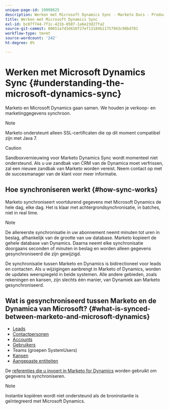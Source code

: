 ```yaml
---
unique-page-id: 10098625
description: Werken met Microsoft Dynamics Sync - Marketo Docs - Productdocumentatie
title: Werken met Microsoft Dynamics Sync
exl-id: bc87f744-7f1c-421b-8507-1a6e23d27fa2
source-git-commit: 80651a7d3d416f27ef13184b11757943c98bd781
workflow-type: tm+mt
source-wordcount: '242'
ht-degree: 0%

---
```


# Werken met Microsoft Dynamics Sync {#understanding-the-microsoft-dynamics-sync}

Marketo en Microsoft Dynamics gaan samen. We houden je verkoop- en marketinggegevens synchroon.

>[!NOTE]
>
>Marketo ondersteunt alleen SSL-certificaten die op dit moment compatibel zijn met Java 7.

>[!CAUTION]
>
>Sandboxvernieuwing voor Marketo Dynamics Sync wordt momenteel niet ondersteund. Als u uw zandbak van CRM van de Dynamica moet verfrissen, zal een nieuwe zandbak van Marketo worden vereist. Neem contact op met de succesmanager van de klant voor meer informatie.

## Hoe synchroniseren werkt {#how-sync-works}

Marketo synchroniseert voortdurend gegevens met Microsoft Dynamics de hele dag, elke dag. Het is klaar met achtergrondsynchronisatie, in batches, niet in real time.

>[!NOTE]
>
>De allereerste synchronisatie in uw abonnement neemt minuten tot uren in beslag, afhankelijk van de grootte van uw database. Marketo kopieert de gehele database van Dynamics. Daarna neemt elke synchronisatie doorgaans seconden of minuten in beslag en worden alleen gegevens gesynchroniseerd die zijn gewijzigd.

De synchronisatie tussen Marketo en Dynamics is bidirectioneel voor leads en contacten. Als u wijzigingen aanbrengt in Marketo of Dynamics, worden de updates weerspiegeld in beide systemen. Alle andere gebieden, zoals rekeningen en kansen, zijn slechts één manier, van Dynamiek aan Marketo gesynchroniseerd.

## Wat is gesynchroniseerd tussen Marketo en de Dynamica van Microsoft? {#what-is-synced-between-marketo-and-microsoft-dynamics}

* [Leads](/help/marketo/product-docs/crm-sync/microsoft-dynamics-sync/microsoft-dynamics-sync-details/microsoft-dynamics-sync-lead-sync.md)
* [Contactpersonen](/help/marketo/product-docs/crm-sync/microsoft-dynamics-sync/microsoft-dynamics-sync-details/microsoft-dynamics-sync-contact-sync.md)
* [Accounts](/help/marketo/product-docs/crm-sync/microsoft-dynamics-sync/microsoft-dynamics-sync-details/microsoft-dynamics-sync-account-sync.md)
* [Gebruikers](/help/marketo/product-docs/crm-sync/microsoft-dynamics-sync/microsoft-dynamics-sync-details/microsoft-dynamics-sync-user-sync.md)
* Teams (groepen SystemUsers)
* [Kansen](/help/marketo/product-docs/crm-sync/microsoft-dynamics-sync/microsoft-dynamics-sync-details/microsoft-dynamics-sync-opportunity-sync.md)
* [Aangepaste entiteiten](/help/marketo/product-docs/crm-sync/microsoft-dynamics-sync/microsoft-dynamics-sync-details/microsoft-dynamics-sync-custom-entity-sync.md)

De [referenties die u invoert in Marketo for Dynamics](/help/marketo/product-docs/crm-sync/microsoft-dynamics-sync/sync-setup/microsoft-dynamics-365/step-2-of-3-set-up.md) worden gebruikt om gegevens te synchroniseren.

>[!NOTE]
>
>Instantie kopiëren wordt niet ondersteund als de broninstantie is geïntegreerd met Microsoft Dynamics.
